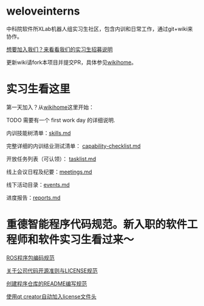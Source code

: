 # weloveinterns

中科院软件所XLab机器人组实习生社区，包含内训和日常工作，通过git+wiki来协作。

[想要加入我们？来看看我们的实习生招募说明](so-you-want-to-join-us.md)

更新wiki请fork本项目并提交PR，具体参见[wikihome](https://github.com/lazyparser/weloveinterns/wiki)。

# 实习生看这里

第一天加入？从[wikihome](https://github.com/lazyparser/weloveinterns/wiki)这里开始：

TODO 需要有一个 first work day 的详细说明.

内训技能树清单：[skills.md](skills.md)

完整详细的内训结业测试清单： [capability-checklist.md](capability-checklist.md)

开放任务列表（可认领）： [tasklist.md](tasklist.md)

线上会议日程及纪要：[meetings.md](meetings.md)

线下活动目录：[events.md](events.md)

进度报告：[reports.md](reports.md)

# 重德智能程序代码规范。新入职的软件工程师和软件实习生看过来～

[ROS程序包编码规范](https://yt.droid.ac.cn/beijing/weloveinterns/wikis/ROS%E7%A8%8B%E5%BA%8F%E5%8C%85%E7%BC%96%E7%A0%81%E8%A7%84%E8%8C%83)

[关于公司代码开源准则与LICENSE规范](https://yt.droid.ac.cn/beijing/weloveinterns/wikis/%E5%85%B3%E4%BA%8E%E5%85%AC%E5%8F%B8%E4%BB%A3%E7%A0%81%E5%BC%80%E6%BA%90%E5%87%86%E5%88%99%E4%B8%8ELICENSE%E8%A7%84%E8%8C%83)

[创建程序仓库的README编写规范](https://yt.droid.ac.cn/beijing/weloveinterns/wikis/%E5%88%9B%E5%BB%BA%E7%A8%8B%E5%BA%8F%E4%BB%93%E5%BA%93%E7%9A%84README%E7%BC%96%E5%86%99%E8%A7%84%E8%8C%83)

[使用qt creator自动加入license文件头](https://yt.droid.ac.cn/beijing/weloveinterns/wikis/%E5%A6%82%E4%BD%95%E5%9C%A8Sublime-Text%E5%92%8Cqt-creator%E4%B8%AD%E8%87%AA%E5%8A%A8%E5%8A%A0%E5%85%A5%E6%96%87%E4%BB%B6%E5%A4%B4)



